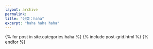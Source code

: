 ```yaml
---
layout: archive
permalink:
title: "分类：haha"
excerpt: "haha haha haha"
---
```

<div class="tiles">
{% for post in site.categories.haha %}
  {% include post-grid.html %}
{% endfor %}
</div><!-- /.tiles -->
